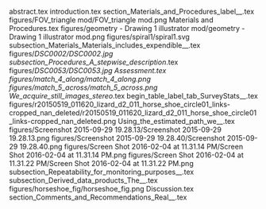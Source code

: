 abstract.tex
introduction.tex
section_Materials_and_Procedures_label__.tex
figures/FOV_triangle mod/FOV_triangle mod.png
Materials and Procedures.tex
figures/geometry - Drawing 1 illustrator mod/geometry - Drawing 1 illustrator mod.png
figures/spiral1/spiral1.svg
subsection_Materials_Materials_includes_expendible__.tex
figures/_DSC0002/_DSC0002.jpg
subsection_Procedures_A_stepwise_description__.tex
figures/_DSC0053/_DSC0053.jpg
Assessment.tex
figures/match_4_along/match_4_along.png
figures/match_5_across/match_5_across.png
We_acquire_still_images_stereo__.tex
begin_table_label_tab_SurveyStats__.tex
figures/r20150519_011620_lizard_d2_011_horse_shoe_circle01_links-cropped_nan_deleted/r20150519_011620_lizard_d2_011_horse_shoe_circle01_links-cropped_nan_deleted.png
Using_the_estimated_path_we__.tex
figures/Screenshot 2015-09-29 19.28.13/Screenshot 2015-09-29 19.28.13.png
figures/Screenshot 2015-09-29 19.28.40/Screenshot 2015-09-29 19.28.40.png
figures/Screen Shot 2016-02-04 at 11.31.14 PM/Screen Shot 2016-02-04 at 11.31.14 PM.png
figures/Screen Shot 2016-02-04 at 11.31.22 PM/Screen Shot 2016-02-04 at 11.31.22 PM.png
subsection_Repeatability_for_monitoring_purposes__.tex
subsection_Derived_data_products_The__.tex
figures/horseshoe_fig/horseshoe_fig.png
Discussion.tex
section_Comments_and_Recommendations_Real__.tex

